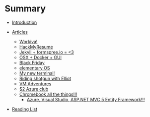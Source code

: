 # Summary
* [Introduction](README.md)

* [Articles]()
	* [Workiva!](articles/workiva.md)
	* [HackMyResume](articles/hackmyresume.md)
	* [Jekyll + formspree.io = <3](articles/formspree.md)
	* [OSX + Docker + GUI](articles/docker.md)
	* [Black Friday](articles/bf.md)
	* [elementary OS](articles/elementary_os.md)
	* [My new terminal!](articles/my_new_term.md)
	* [Riding shotgun with Elliot](articles/riding_shotgun_with_elliot.md)
	* [VM Adventures](articles/vm_adventures.md)
	* [$2 Azure club](articles/azure_pricing.md)
	* [Chromebook all the things!!!]()
		* [Azure, Visual Studio, ASP.NET MVC 5 Entity Framework!!!](articles/chromebook.md)

* [Reading List](articles/reading_list.md)

